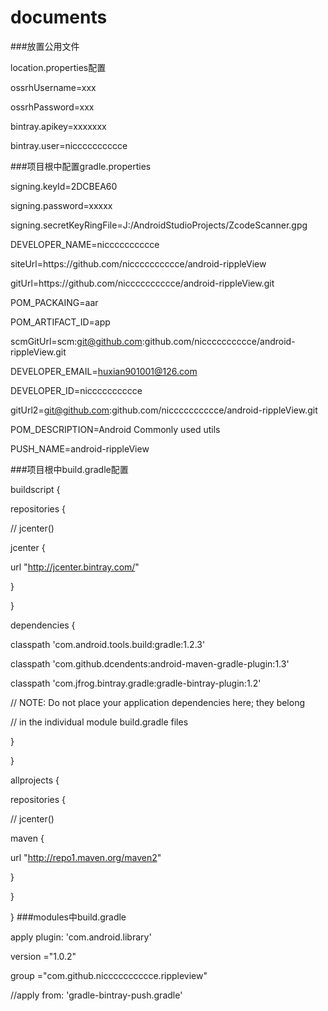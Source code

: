 # documents
###放置公用文件
>
location.properties配置
>
ossrhUsername=xxx
>
ossrhPassword=xxx
>
bintray.apikey=xxxxxxx
>
bintray.user=nicccccccccce
>
###项目根中配置gradle.properties
>
signing.keyId=2DCBEA60
>
signing.password=xxxxx
>
signing.secretKeyRingFile=J:/AndroidStudioProjects/ZcodeScanner.gpg
>
DEVELOPER_NAME=nicccccccccce
>
siteUrl=https\://github.com/nicccccccccce/android-rippleView
>
gitUrl=https\://github.com/nicccccccccce/android-rippleView.git
>
POM_PACKAING=aar
>
POM_ARTIFACT_ID=app
>
scmGitUrl=scm\:git@github.com\:github.com/nicccccccccce/android-rippleView.git
>
DEVELOPER_EMAIL=huxian901001@126.com
>
DEVELOPER_ID=nicccccccccce
>
gitUrl2=git@github.com\:github.com/nicccccccccce/android-rippleView.git
>
POM_DESCRIPTION=Android Commonly used utils
>
PUSH_NAME=android-rippleView
>
###项目根中build.gradle配置
>
buildscript {
>
repositories {
>
//        jcenter()
 >
 jcenter {
  >
  url "http://jcenter.bintray.com/"
 > 
 }
>

>
}
> 
dependencies {
>  
classpath 'com.android.tools.build:gradle:1.2.3'
>  
classpath 'com.github.dcendents:android-maven-gradle-plugin:1.3'
 >  
 classpath 'com.jfrog.bintray.gradle:gradle-bintray-plugin:1.2'

>  
// NOTE: Do not place your application dependencies here; they belong
 > 
 // in the individual module build.gradle files


> 
}
>
}

>
allprojects {
 > 
 repositories {
>
//        jcenter()
> 
maven  {
> 
url "http://repo1.maven.org/maven2"
> 
}
> 
}
>
}
###modules中build.gradle
>
apply plugin: 'com.android.library'
>
version ="1.0.2"
>
group ="com.github.nicccccccccce.rippleview"
>
//apply from: 'gradle-bintray-push.gradle'


